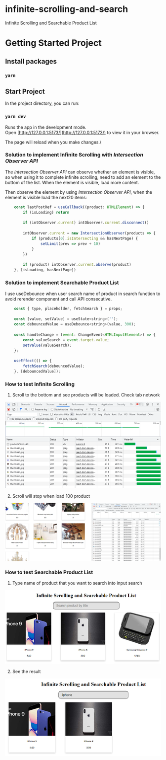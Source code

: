 # infinite-scrolling-and-search
Infinite Scrolling and Searchable Product List

# Getting Started Project

## Install packages

### `yarn`

## Start Project
In the project directory, you can run:

### `yarn dev`

Runs the app in the development mode.\
Open [http://127.0.0.1:5173/](http://127.0.0.1:5173/) to view it in your browser.

The page will reload when you make changes.\

### Solution to implement Infinite Scrolling with *Intersection Observer API*

The *Intersection Observer API* can observe whether an element is visible, so when using it to complete infinite scrolling, need to add an element to the bottom of the list. When the element is visible, load more content.

Then observe the element by using *Intersection Observer API*, when the element is visible load the next20 items:

```javascript
    const lastPostRef = useCallback((product: HTMLElement) => {
        if (isLoading) return

        if (intObserver.current) intObserver.current.disconnect()

        intObserver.current = new IntersectionObserver(products => {
            if (products[0].isIntersecting && hasNextPage) {
                setLimit(prev => prev + 10)
            }
        })

        if (product) intObserver.current.observe(product)
    }, [isLoading, hasNextPage])
```

### Solution to implement Searchable Product List

I use useDebounce when user search name of product in search function to avoid rerender component and call API consecutive.

```javascript
    const { type, placeholder, fetchSearch } = props;

    const [value, setValue] = useState<string>('');
    const debouncedValue = useDebounce<string>(value, 300);

    const handleChange = (event: ChangeEvent<HTMLInputElement>) => {
        const valueSearch = event.target.value;
        setValue(valueSearch);
    };

    useEffect(() => {
        fetchSearch(debouncedValue);
    }, [debouncedValue]);
```

### How to test Infinite Scrolling

1. Scroll to the bottom and see products will be loaded. Check tab network

![Alt text](image.png)

2. Scroll will stop when load 100 product

![Alt text](image-1.png)

### How to test Searchable Product List

1. Type name of product that you want to search into input search

![Alt text](image-2.png)

2. See the result

![Alt text](image-3.png)